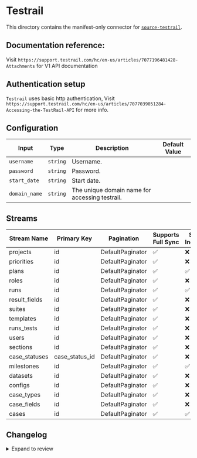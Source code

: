 # Testrail
This directory contains the manifest-only connector for [`source-testrail`](https://www.testrail.com/).

## Documentation reference:
Visit `https://support.testrail.com/hc/en-us/articles/7077196481428-Attachments` for V1 API documentation

## Authentication setup
`Testrail` uses basic http authentication, Visit `https://support.testrail.com/hc/en-us/articles/7077039051284-Accessing-the-TestRail-API` for more info.

## Configuration

| Input | Type | Description | Default Value |
|-------|------|-------------|---------------|
| `username` | `string` | Username.  |  |
| `password` | `string` | Password.  |  |
| `start_date` | `string` | Start date.  |  |
| `domain_name` | `string` | The unique domain name for accessing testrail.  |  |

## Streams
| Stream Name | Primary Key | Pagination | Supports Full Sync | Supports Incremental |
|-------------|-------------|------------|---------------------|----------------------|
| projects | id | DefaultPaginator | ✅ |  ❌  |
| priorities | id | DefaultPaginator | ✅ |  ❌  |
| plans | id | DefaultPaginator | ✅ |  ✅  |
| roles | id | DefaultPaginator | ✅ |  ❌  |
| runs | id | DefaultPaginator | ✅ |  ✅  |
| result_fields | id | DefaultPaginator | ✅ |  ❌  |
| suites | id | DefaultPaginator | ✅ |  ❌  |
| templates | id | DefaultPaginator | ✅ |  ❌  |
| runs_tests | id | DefaultPaginator | ✅ |  ❌  |
| users | id | DefaultPaginator | ✅ |  ❌  |
| sections | id | DefaultPaginator | ✅ |  ❌  |
| case_statuses | case_status_id | DefaultPaginator | ✅ |  ❌  |
| milestones | id | DefaultPaginator | ✅ |  ✅  |
| datasets | id | DefaultPaginator | ✅ |  ❌  |
| configs | id | DefaultPaginator | ✅ |  ❌  |
| case_types | id | DefaultPaginator | ✅ |  ❌  |
| case_fields | id | DefaultPaginator | ✅ |  ❌  |
| cases | id | DefaultPaginator | ✅ |  ✅  |

## Changelog

<details>
  <summary>Expand to review</summary>

| Version | Date | Pull Request | Subject |
| ------------------ | ------------ | -- | ---------------- |
| 0.0.12 | 2025-02-15 | [54075](https://github.com/airbytehq/airbyte/pull/54075) | Update dependencies |
| 0.0.11 | 2025-02-08 | [53563](https://github.com/airbytehq/airbyte/pull/53563) | Update dependencies |
| 0.0.10 | 2025-02-01 | [53041](https://github.com/airbytehq/airbyte/pull/53041) | Update dependencies |
| 0.0.9 | 2025-01-25 | [52447](https://github.com/airbytehq/airbyte/pull/52447) | Update dependencies |
| 0.0.8 | 2025-01-18 | [51963](https://github.com/airbytehq/airbyte/pull/51963) | Update dependencies |
| 0.0.7 | 2025-01-11 | [51454](https://github.com/airbytehq/airbyte/pull/51454) | Update dependencies |
| 0.0.6 | 2024-12-28 | [50825](https://github.com/airbytehq/airbyte/pull/50825) | Update dependencies |
| 0.0.5 | 2024-12-21 | [50352](https://github.com/airbytehq/airbyte/pull/50352) | Update dependencies |
| 0.0.4 | 2024-12-14 | [49400](https://github.com/airbytehq/airbyte/pull/49400) | Update dependencies |
| 0.0.3 | 2024-11-04 | [47773](https://github.com/airbytehq/airbyte/pull/47773) | Update dependencies |
| 0.0.2 | 2024-10-28 | [47630](https://github.com/airbytehq/airbyte/pull/47630) | Update dependencies |
| 0.0.1 | 2024-09-29 | [46250](https://github.com/airbytehq/airbyte/pull/46250) | Initial release by [@btkcodedev](https://github.com/btkcodedev) via Connector Builder |

</details>
